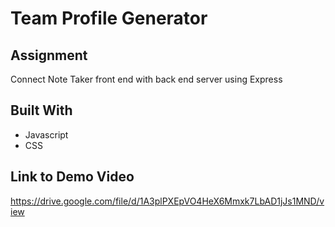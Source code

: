 # Team Profile Generator

## Assignment
Connect Note Taker front end with back end server using Express

## Built With
* Javascript
* CSS

## Link to Demo Video
https://drive.google.com/file/d/1A3plPXEpVO4HeX6Mmxk7LbAD1jJs1MND/view
